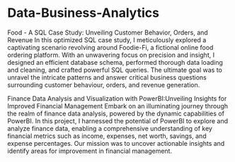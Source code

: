 # Data-Business-Analytics
Food - A SQL Case Study: Unveiling Customer Behavior, Orders, and Revenue In this optimized SQL case study, I meticulously explored a captivating scenario revolving around Foodie-Fi, a fictional online food ordering platform. With an unwavering focus on precision and insight, I designed an efficient database schema, performed thorough data loading and cleaning, and crafted powerful SQL queries. The ultimate goal was to unravel the intricate patterns and answer critical business questions surrounding customer behaviour, orders, and revenue generation.

Finance Data Analysis and Visualization with PowerBI:Unveiling Insights for Improved Financial Management Embark on an illuminating journey through the realm of finance data analysis, powered by the dynamic capabilities of PowerBI. In this project, I harnessed the potential of PowerBI to explore and analyze finance data, enabling a comprehensive understanding of key financial metrics such as income, expenses, net worth, savings, and expense percentages. Our mission was to uncover actionable insights and identify areas for improvement in financial management.
